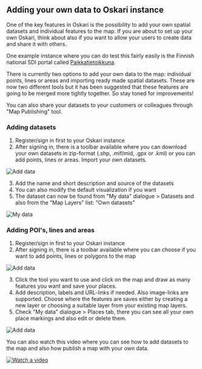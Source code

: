 ## Adding your own data to Oskari instance

One of the key features in Oskari is the possibility to add your own spatial datasets and individual features to the map. 
If you are about to set up your own Oskari, think about also if you want to allow your users to create data and share it with others. 

One example instance where you can do test this fairly easily is the Finnish national SDI portal called [Paikkatietoikkuna](www.paikkatietoikkuna.fi). 

There is currently two options to add your own data to the map: individual points, lines or areas and importing ready made spatial datasets. These are now two different tools but it has been suggested that these features are going to be merged more tightly together.  So stay toned for improvements!

You can also share your datasets to your customers or colleagues through "Map Publishing" tool.

### Adding datasets

1. Register/sign in first to your Oskari instance
2. After signing in, there is a toolbar available where you can download your own datasets in zip-format (.shp, .mif/mid, .gpx or .kml) or you can add points, lines or areas. Import your own datasets.

![Add data](/images/add_data.PNG)

3. Add the name and short description and source of the datasets
4. You can also modify the default visualization if you want
5. The dataset can now be found from "My data" dialogue > Datasets and also from the "Map Layers" list: "Own datasets"

![My data](/images/My_datasets.PNG)

### Adding POI's, lines and areas

1. Register/sign in first to your Oskari instance
2. After signing in, there is a toolbar available where you can choose if you want to add points, lines or polygons to the map

![Add data](/images/add_data.PNG)

3. Click the tool you want to use and click on the map and draw as many features you want and save your places.
4. Add description, labels and URL-links if needed. Also image-links are supported. Choose where the features are saves either by creating a new layer or choosing a suitable layer from your existing map layers.
5. Check "My data" dialogue > Places tab, there you can see all your own place markings and also edit or delete them.

![Add data](/images/My_data_dialogue.PNG)

You can also watch this video where you can see how to add datasets to the map and also how publish a map with your own data. 

[![Watch a video](https://img.youtube.com/vi/zNTOwhhNAQk/maxresdefault.jpg)](https://youtu.be/zNTOwhhNAQk)
